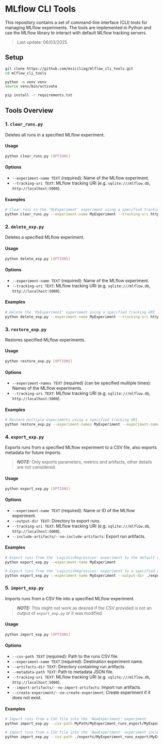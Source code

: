 # MLflow CLI Tools

This repository contains a set of command-line interface (CLI) tools for managing MLflow experiments. The tools are implemented in Python and use the MLflow library to interact with default MLflow tracking servers.

> Last update: 06/03/2025

## Setup

```sh
git clone https://github.com/msiciliag/mlflow_cli_tools.git
cd mlflow_cli_tools

python -m venv venv
source venv/bin/activate 

pip install -r requirements.txt
```


## Tools Overview

### 1. `clear_runs.py`

Deletes all runs in a specified MLflow experiment.

#### Usage
```sh
python clear_runs.py [OPTIONS]
```

#### Options
- `--experiment-name TEXT` (required): Name of the MLflow experiment.
- `--tracking-uri TEXT`: MLflow tracking URI (e.g. `sqlite:///mlflow.db`, `http://localhost:5000`).

#### Examples
```sh
# Clear runs in the 'MyExperiment' experiment using a specified tracking URI
python clear_runs.py --experiment-name MyExperiment --tracking-uri http://localhost:5000
```

### 2. `delete_exp.py`

Deletes a specified MLflow experiment.

#### Usage
```sh
python delete_exp.py [OPTIONS]
```

#### Options
- `--experiment-name TEXT` (required): Name of the MLflow experiment.
- `--tracking-uri TEXT`: MLflow tracking URI (e.g. `sqlite:///mlflow.db`, `http://localhost:5000`).

#### Examples
```sh
# Delete the 'MyExperiment' experiment using a specified tracking URI
python delete_exp.py --experiment-name MyExperiment --tracking-uri http://localhost:5000
```

### 3. `restore_exp.py`

Restores specified MLflow experiments.

#### Usage
```sh
python restore_exp.py [OPTIONS]
```

#### Options
- `--experiment-names TEXT` (required) (can be specified multiple times): Names of the MLflow experiments.
- `--tracking-uri TEXT`: MLflow tracking URI (e.g. `sqlite:///mlflow.db`, `http://localhost:5000`).

#### Examples
```sh
# Restore multiple experiments using a specified tracking URI
python restore_exp.py --experiment-names MyExperiment --experiment-names "MyExperiment 2" --tracking-uri http://localhost:5000
```

### 4. `export_exp.py`

Exports runs from a specified MLflow experiment to a CSV file, also exports metadata for future imports.
> **_NOTE:_** Only exports parameters, metrics and artifacts, other details are not considered.

#### Usage
```sh
python export_exp.py [OPTIONS]
```

#### Options
- `--experiment-name TEXT` (required): Name or ID of the MLflow experiment.
- `--output-dir TEXT`: Directory to export runs.
- `--tracking-uri TEXT`: MLflow tracking URI (e.g. `sqlite:///mlflow.db`, `http://localhost:5000`).
- `--include-artifacts/--no-include-artifacts`: Export run artifacts.

#### Examples
```sh
# Export runs from the 'LogisticRegression' experiment to the default directory
python export_exp.py --experiment-name MyExperiment

# Export runs from the 'LogisticRegression' experiment to a specified directory
python export_exp.py --experiment-name MyExperiment --output-dir ./exports
```

### 5. `import_exp.py`

Imports runs from a CSV file into a specified MLflow experiment.
> **_NOTE:_**  This might not work as desired if the CSV provided is not an output of `export_exp.py` or it was modified

#### Usage
```sh
python import_exp.py [OPTIONS]
```

#### Options
- `--csv-path TEXT` (required): Path to the runs CSV file.
- `--experiment-name TEXT` (required): Destination experiment name.
- `--artifacts-dir TEXT`: Directory containing run artifacts.
- `--metadata-path TEXT`: Path to metadata JSON file.
- `--tracking-uri TEXT`: MLflow tracking URI (e.g. `sqlite:///mlflow.db`, `http://localhost:5000`).
- `--import-artifacts/--no-import-artifacts`: Import run artifacts.
- `--create-experiment/--no-create-experiment`: Create experiment if it does not exist.

#### Examples
```sh
# Import runs from a CSV file into the 'NewExperiment' experiment
python import_exp.py --csv-path MyPath/MyExperiment_runs_export/MyExperiment_runs.csv --experiment-name NewExperiment

# Import runs from a CSV file into the 'NewExperiment' experiment including artifacts
python import_exp.py --csv-path ./exports/MyExperiment_runs_export/MyExperiment_runs.csv  --experiment-name NewExperiment --artifacts-dir ./exports/MyExperiment_runs_export/artifacts --import-artifacts
```
